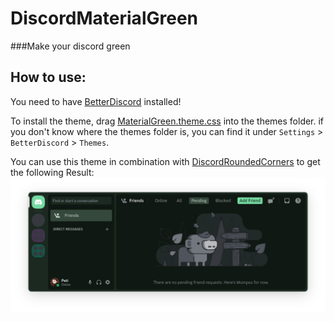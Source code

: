 # DiscordMaterialGreen
###Make your discord green

## How to use:
You need to have [BetterDiscord](https://betterdiscord.app/) installed!

To install the theme, drag [MaterialGreen.theme.css](https://github.com/Peti253/DiscordMaterialGreen/blob/main/MaterialGreen.theme.css) into the themes folder.
if you don't know where the themes folder is, you can find it under `Settings` > `BetterDiscord` > `Themes`.

You can use this theme in combination with [DiscordRoundedCorners](https://github.com/Peti253/DiscordRoundedCorner/blob/main/RoundedCorners.theme.css) to get the following Result:
![screenshot](screenshot.png)
